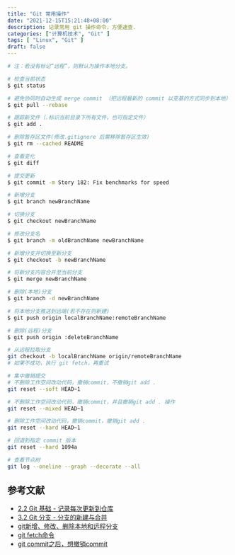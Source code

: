 ```yaml
---
title: "Git 常用操作"
date: "2021-12-15T15:21:48+08:00"
description: 记录常用 git 操作命令，方便速查.
categories: ["计算机技术", "Git" ]
tags: [ "Linux", "Git" ]
draft: false
---
```


```bash
# 注：若没有标记“远程”，则默认为操作本地分支。

# 检查当前状态 
$ git status

# 避免协同时自动生成 merge commit （把远程最新的 commit 以变基的方式同步到本地）
$ git pull --rebase

# 跟踪新文件（.标识当前目录下所有文件，也可指定文件）
$ git add .

# 删除暂存区文件(修改.gitignore 后需移除暂存区生效)
$ git rm --cached README

# 查看变化
$ git diff

# 提交更新
$ git commit -m Story 182: Fix benchmarks for speed

# 新增分支
$ git branch newBranchName

# 切换分支
$ git checkout newBranchName

# 修改分支名
$ git branch -m oldBranchName newBranchName

# 新增分支并切换至新分支
$ git checkout -b newBranchName

# 将新分支内容合并至当前分支
$ git merge newBranchName

# 删除(本地)分支
$ git branch -d newBranchName

# 将本地分支推送到远端(若不存在则新建)
$ git push origin localBranchName:remoteBranchName

# 删除(远程)分支
$ git push origin :deleteBranchName

# 从远程拉取分支
git checkout -b localBranchName origin/remoteBranchName
# 如果不成功，执行 git fetch，再重试

# 集中撤销提交
# 不删除工作空间改动代码，撤销commit，不撤销git add .
git reset --soft HEAD~1

# 不删除工作空间改动代码，撤销commit，并且撤销git add . 操作
git reset --mixed HEAD~1

# 删除工作空间改动代码，撤销commit，撤销git add .
git reset --hard HEAD~1

# 回退到指定 commit 版本
git reset --hard 1094a

# 查看节点树
git log --oneline --graph --decorate --all
```

## 参考文献

- [2.2 Git 基础 - 记录每次更新到仓库](https://git-scm.com/book/zh/v2/Git-%E5%9F%BA%E7%A1%80-%E8%AE%B0%E5%BD%95%E6%AF%8F%E6%AC%A1%E6%9B%B4%E6%96%B0%E5%88%B0%E4%BB%93%E5%BA%93)
- [3.2 Git 分支 - 分支的新建与合并](https://git-scm.com/book/zh/v2/Git-%E5%88%86%E6%94%AF-%E5%88%86%E6%94%AF%E7%9A%84%E6%96%B0%E5%BB%BA%E4%B8%8E%E5%90%88%E5%B9%B6)
- [git新增、修改、删除本地和远程分支](https://blog.csdn.net/weboof/article/details/100517928)
- [git fetch命令](https://www.yiibai.com/git/git_fetch.html)
- [git commit之后，想撤销commit](https://www.cnblogs.com/lfxiao/p/9378763.html)